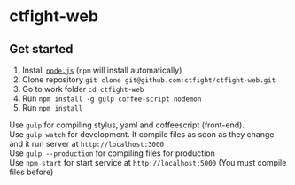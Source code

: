 # ctfight-web

## Get started
1. Install [`node.js`](https://nodejs.org) (`npm` will install automatically)
2. Clone repository `git clone git@github.com:ctfight/ctfight-web.git`
3. Go to work folder `cd ctfight-web`
4. Run `npm install -g gulp coffee-script nodemon`
5. Run `npm install`

Use `gulp` for compiling stylus, yaml and coffeescript (front-end).  
Use `gulp watch` for development. It compile files as soon as they change and it run server at `http://localhost:3000`  
Use `gulp --production` for compiling files for production  
Use `npm start` for start service at `http://localhost:5000` (You must compile files before)  
